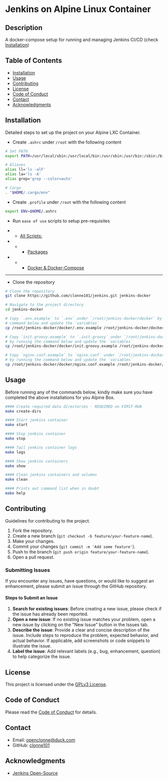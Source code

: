 # Jenkins on Alpine Linux Container

## Description

A docker-compose setup for running and managing Jenkins CI/CD (check [Installation](#installation))

## Table of Contents

- [Installation](#installation)
- [Usage](#usage)
- [Contributing](#contributing)
- [License](#license)
- [Code of Conduct](#code-of-conduct)
- [Contact](#contact)
- [Acknowledgments](#acknowledgments)

## Installation

Detailed steps to set up the project on your Alpine LXC Container.

- Create `.ashrc` under `/root` with the following content

```bash
# Set PATH
export PATH=/usr/local/sbin:/usr/local/bin:/usr/sbin:/usr/bin:/sbin:/bin

# Aliases
alias ll='ls -alF'
alias la='ls -A'
alias grep='grep --color=auto'

# Cargo
. "$HOME/.cargo/env"
```

- Create `.profile` under `/root` with the following content

```bash
export ENV=$HOME/.ashrc
```

- Run `ease of use` scripts to setup pre-requisites

- - [All Scripts:](https://github.com/clonne101/scripts.git)
- - - [Packages](https://github.com/clonne101/scripts/tree/main/proxmox/alpine-new-installs.sh)
- - - [Docker & Docker-Compose](https://github.com/clonne101/scripts/tree/main/proxmox/alpine-docker-install.sh)

---

- Clone the repository

```bash
# Clone the repository
git clone https://github.com/clonne101/jenkins.git jenkins-docker

# Navigate to the project directory
cd jenkins-docker

# Copy `.env.example` to `.env` under `/root/jenkins-docker/docker` by running the
# command below and update the `variables`
cp /root/jenkins-docker/docker/.env.example /root/jenkins-docker/docker/.env

# Copy `init.groovy.example` to `.init.groovy` under `/root/jenkins-docker/docker`
# by running the command below and update the `variables`
cp /root/jenkins-docker/docker/init.groovy.example /root/jenkins-docker/docker/init.groovy

# Copy `nginx.conf.example` to `nginx.conf` under `/root/jenkins-docker/docker`
# by running the command below and update the `variables`
cp /root/jenkins-docker/docker/nginx.conf.example /root/jenkins-docker/docker/nginx.conf

```

## Usage

Before running any of the commands below, kindly make sure you have completed
 the above installations for you Alpine Box.

```bash
#### Create required data directories - REQUIRED on FIRST-RUN
make create-dirs

#### Start jenkins container
make start

#### Stop jenkins container
make stop

#### Tail jenkins container logs
make logs

#### Show jenkins containers
make show

#### Clean jenkins containers and volumes
make clean

#### Prints out command list when in doubt
make help
```

## Contributing

Guidelines for contributing to the project.

1. Fork the repository.
2. Create a new branch (`git checkout -b feature/your-feature-name`).
3. Make your changes.
4. Commit your changes (`git commit -m 'Add some feature'`).
5. Push to the branch (`git push origin feature/your-feature-name`).
6. Open a pull request.

### Submitting Issues

If you encounter any issues, have questions, or would
 like to suggest an enhancement, please submit an issue through the GitHub repository.

#### Steps to Submit an Issue

1. **Search for existing issues**: Before creating a new issue, please check if
 the issue has already been reported.
2. **Open a new issue**: If no existing issue matches your problem, open a
 new issue by clicking on the "New Issue" button in the Issues tab.
3. **Describe the issue**: Provide a clear and concise description of the issue.
 Include steps to reproduce the problem, expected behavior, and actual behavior.
 If applicable, add screenshots or code snippets to illustrate the issue.
4. **Label the issue**: Add relevant labels (e.g., bug, enhancement, question)
 to help categorize the issue.

## License

This project is licensed under the [GPLv3 License](LICENSE).

## Code of Conduct

Please read the [Code of Conduct](CODE_OF_CONDUCT.md) for details.

## Contact

- Email: [openclonne@duck.com](openclonne@duck.com)
- GitHub: [clonne101](https://github.com/clonne101)

## Acknowledgments

- [Jenkins Open-Source](https://www.jenkins.io/doc/book/installing/docker/)
